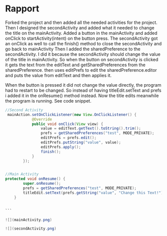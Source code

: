 
# Rapport
Forked the project and then added all the needed activities for the project.
Then I designed the secondActivity and added what it needed to change the title on the mainActivity.
Added a button in the mainActivity and added onClick to startActivity(intent) on the button press.
The secondActivity got an onClick as well to call the finish() method to close the secondActivity and go back to mainActivity
Then I added the sharedPreference to the secondActivity. I did it because the secondActivity should change the value of the title in mainActivity.
So when the button on secondActivity is clicked it gets the text from the editText and getSharedPreferences from the sharedPreference.
then uses editPrefs to edit the sharedPreference.editor and puts the value from editText and then applies it.

When the button is pressed it did not change the value directly, the program had to restart to be changed.
So instead of having titleEdit.setText and prefs i added it in the onResume() method instead. Now the title edits meanwhile the program is running.
See code snippet.

````Java
//Second Activity
 mainAction.setOnClickListener(new View.OnClickListener() {
            @Override
            public void onClick(View view) {
                value = editText.getText().toString().trim();
                prefs = getSharedPreferences("test", MODE_PRIVATE);
                editPrefs = prefs.edit();
                editPrefs.putString("value", value);
                editPrefs.apply();
                finish();
            }
        });


//Main Activity
protected void onResume() {
        super.onResume();
        prefs = getSharedPreferences("test", MODE_PRIVATE);
        titleEdit.setText(prefs.getString("value", "Change this Text!"));
    }


```

![](mainActivity.png)

![](secondActivity.png)
